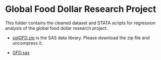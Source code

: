 # Global Food Dollar Research Project 

This folder contains the cleaned dataset and STATA scripts for regression analysis of the global food dollar research project. 

- [sqlGFD.zip](sqlGFD.zip) is the SAS data library. Please download the zip file and uncompress it. 

- [GFD.sas](GFD.sas)
